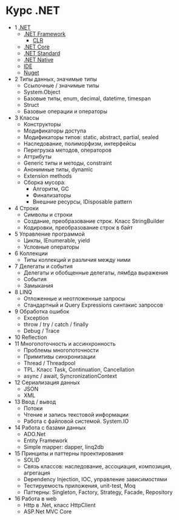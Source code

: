 ﻿# Курс .NET

- 1 [.NET](course/1-net.md#net)
  - [.NET Framework](course/1-net.md#net-framework)
    - [CLR](course/1-net.md#clr)
  - [.NET Core](course/1-net.md#net-core)
  - [.NET Standard](course/1-net.md#net-standard)
  - [.NET Native](course/1-net.md#net-native)
  - [IDE](course/1-net.md#ide)
  - [Nuget](course/1-net.md#nuget)
- 2 Типы данных, значимые типы
  - Ссылочные / значимые типы
  - System.Object
  - Базовые типы, enum, decimal, datetime, timespan
  - Struct
  - Базовые операции и операторы
- 3 Классы
  - Конструкторы
  - Модификаторы доступа
  - Модификаторы типов: static, abstract, partial, sealed
  - Наследование, полиморфизм, интерфейсы
  - Перегрузка методов, операторов
  - Аттрибуты
  - Generic типы и методы, constraint
  - Анонимные типы, dynamic
  - Extension methods
  - Сборка мусора:
    - Алгоритм, GC
    - Финализаторы
    - Внешние ресурсы, IDisposable pattern
- 4 Строки
  - Символы и строки
  - Создание, преобразование строк. Класс StringBuilder
  - Кодировки, преобразование строк в байт
- 5 Управление программой
  - Циклы, IEnumerable, yield
  - Условные операторы
- 6 Коллекции
  - Типы коллекций и различия между ними
- 7 Делегаты и события
  - Делегаты и обобщенные делегаты, лямбда выражения
  - События
  - Замыкания
- 8 LINQ
  - Отложенные и неотложенные запросы
  - Стандартный и Query Expressions синтакис запросов
- 9 Обработка ошибок
  - Exception
  - throw / try / catch / finally
  - Debug / Trace
- 10 Reflection
- 11 Многопоточность и ассинхронность
  - Проблемы многопоточности
  - Примитивы синхронизации
  - Thread / Threadpool
  - TPL. Класс Task, Continuation, Cancellation
  - async / await, SyncronizationContext
- 12 Сериализация данных
  - JSON
  - XML
- 13 Ввод / вывод
  - Потоки
  - Чтение и запись текстовой информации
  - Работа с файловой системой. System.IO
- 14 Работа с базами данных
  - ADO.Net
  - Entity Framework
  - Simple mapper: dapper, linq2db
- 15 Принципы и паттерны проектирования
  - SOLID
  - Связь классов: наследование, ассоциация, композиция, агрегация
  - Dependency Injection, IOC, управление зависимостями
  - Тестируемость приложения, unit-test, Moq
  - Паттерны: Singleton, Factory, Strategy, Facade, Repository
- 16 Работа в web
  - Http в .Net, класс HttpClient
  - ASP.Net MVC Core
